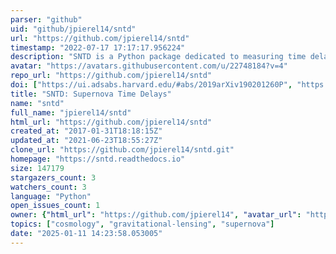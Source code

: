 ```yaml
---
parser: "github"
uid: "github/jpierel14/sntd"
url: "https://github.com/jpierel14/sntd"
timestamp: "2022-07-17 17:17:17.956224"
description: "SNTD is a Python package dedicated to measuring time delays for strongly lensed and multiply-imaged SN. The package can simulate lensed SN, fit for each SN time delay, and propagate the results all the way through to cosmological constraints."
avatar: "https://avatars.githubusercontent.com/u/22748184?v=4"
repo_url: "https://github.com/jpierel14/sntd"
doi: ["https://ui.adsabs.harvard.edu/#abs/2019arXiv190201260P", "https://ui.adsabs.harvard.edu/abs/2019ascl.soft02001P/abstract"]
title: "SNTD: Supernova Time Delays"
name: "sntd"
full_name: "jpierel14/sntd"
html_url: "https://github.com/jpierel14/sntd"
created_at: "2017-01-31T18:18:15Z"
updated_at: "2021-06-23T18:55:27Z"
clone_url: "https://github.com/jpierel14/sntd.git"
homepage: "https://sntd.readthedocs.io"
size: 147179
stargazers_count: 3
watchers_count: 3
language: "Python"
open_issues_count: 1
owner: {"html_url": "https://github.com/jpierel14", "avatar_url": "https://avatars.githubusercontent.com/u/22748184?v=4", "login": "jpierel14", "type": "User"}
topics: ["cosmology", "gravitational-lensing", "supernova"]
date: "2025-01-11 14:23:58.053005"
---
```


